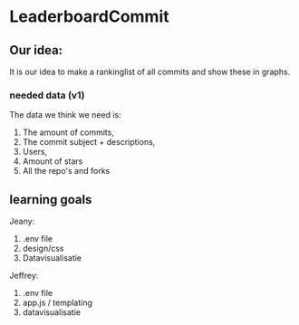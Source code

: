 # LeaderboardCommit

## Our idea:
It is our idea to make a rankinglist of all commits and show these in graphs.

### needed data (v1)
The data we think we need is:
1. The amount of commits,
2. The commit subject + descriptions,
3. Users,
4. Amount of stars
5. All the repo's and forks

## learning goals
Jeany:
1. .env file
2. design/css
3. Datavisualisatie

Jeffrey:
1. .env file
2. app.js / templating
3. datavisualisatie
